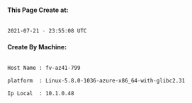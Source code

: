 
   
#### This Page Create at:

```bash

2021-07-21 - 23:55:08 UTC

```

#### Create By Machine:

```bash

Host Name : fv-az41-799

platform  : Linux-5.8.0-1036-azure-x86_64-with-glibc2.31

Ip Local  : 10.1.0.48

```

